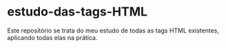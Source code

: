 # estudo-das-tags-HTML
Este repositório se trata do meu estudo de todas as tags HTML existentes, aplicando todas elas na prática.
